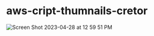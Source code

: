 # aws-cript-thumnails-cretor

![Screen Shot 2023-04-28 at 12 59 51 PM](https://user-images.githubusercontent.com/123271041/235208816-c63ad3c6-a800-4f5d-a4c8-b3a51fc0e7f7.png)
